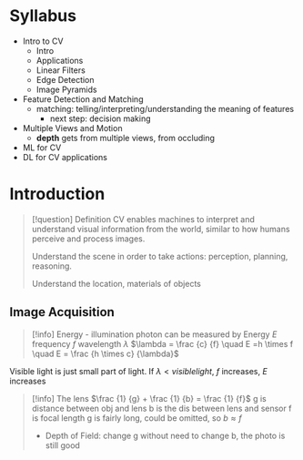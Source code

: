 # Syllabus
- Intro to CV
	- Intro
	- Applications
	- Linear Filters
	- Edge Detection
	- Image Pyramids
- Feature Detection and Matching
	- matching: telling/interpreting/understanding the meaning of features
		- next step: decision making
- Multiple Views and Motion
	- **depth** gets from multiple views, from occluding
- ML for CV
- DL for CV applications

# Introduction

>[!question] Definition
>CV enables machines to interpret and understand visual information from the world, similar to how humans perceive and process images.
>
>Understand the scene in order to take actions: perception, planning, reasoning.
>
>Understand the location, materials of objects

## Image Acquisition

>[!info] Energy - illumination
>photon can be measured
>	by Energy $E$
>	frequency $f$
>	wavelength $\lambda$
>$\lambda = \frac {c} {f} \quad  E =h \times f  \quad E = \frac {h \times c} {\lambda}$

Visible light is just small part of light. If $\lambda < visible light$, $f$ increases, $E$ increases


>[!info] The lens
>$\frac {1} {g} + \frac {1} {b} = \frac {1} {f}$
>g is distance between obj and lens
>b is the dis between lens and sensor
>f is focal length
>g is fairly long, could be omitted, so $b \approx f$
>- Depth of Field: change g without need to change b, the photo is still good

